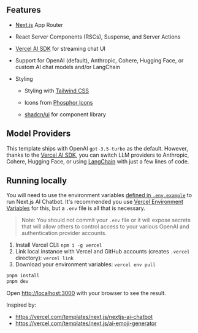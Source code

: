 ## Features

- [Next.js](https://nextjs.org) App Router
- React Server Components (RSCs), Suspense, and Server Actions
- [Vercel AI SDK](https://sdk.vercel.ai/docs) for streaming chat UI
- Support for OpenAI (default), Anthropic, Cohere, Hugging Face, or custom AI chat models and/or LangChain
- Styling

  - Styling with [Tailwind CSS](https://tailwindcss.com)
  - Icons from [Phosphor Icons](https://phosphoricons.com)
  - [shadcn/ui](https://ui.shadcn.com/) for component library

      <!-- - Chat History, rate limiting, and session storage with [Vercel KV](https://vercel.com/storage/kv) -->
      <!-- - [NextAuth.js](https://github.com/nextauthjs/next-auth) for authentication -->
      <!-- - [Daisy UI] (https://daisyui.com) for component library -->
      <!-- - [Headless UI] (https://headlessui.com/) for component library -->

## Model Providers

This template ships with OpenAI `gpt-3.5-turbo` as the default. However, thanks to the [Vercel AI SDK](https://sdk.vercel.ai/docs), you can switch LLM providers to Anthropic, Cohere, Hugging Face, or using [LangChain](https://js.langchain.com) with just a few lines of code.

## Running locally

You will need to use the environment variables [defined in `.env.example`](.env.example) to run Next.js AI Chatbot. It's recommended you use [Vercel Environment Variables](https://vercel.com/docs/projects/environment-variables) for this, but a `.env` file is all that is necessary.

> Note: You should not commit your `.env` file or it will expose secrets that will allow others to control access to your various OpenAI and authentication provider accounts.

1. Install Vercel CLI: `npm i -g vercel`
2. Link local instance with Vercel and GitHub accounts (creates `.vercel` directory): `vercel link`
3. Download your environment variables: `vercel env pull`

```bash
pnpm install
pnpm dev
```

Open [http://localhost:3000](http://localhost:3000) with your browser to see the result.

Inspired by:

- https://vercel.com/templates/next.js/nextjs-ai-chatbot
- https://vercel.com/templates/next.js/ai-emoji-generator

